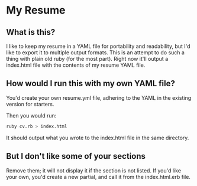 # My Resume

## What is this?

I like to keep my resume in a YAML file for portability and readability, but I'd like to export it to multiple output formats.  This is an attempt to do such a thing with plain old ruby (for the most part).  Right now it'll output a index.html file with the contents of my resume YAML file.

## How would I run this with my own YAML file?

You'd create your own resume.yml file, adhering to the YAML in the existing version for starters.

Then you would run:

```bash
ruby cv.rb > index.html
```

It should output what you wrote to the index.html file in the same directory.

## But I don't like some of your sections

Remove them; it will not display it if the section is not listed.  If you'd like your own, you'd create a new partial, and call it from the index.html.erb file.
